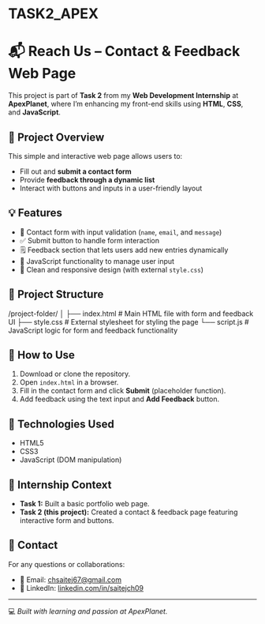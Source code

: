 # TASK2_APEX
# 📬 Reach Us – Contact & Feedback Web Page

This project is part of **Task 2** from my **Web Development Internship** at **ApexPlanet**, where I’m enhancing my front-end skills using **HTML**, **CSS**, and **JavaScript**.

## 📝 Project Overview

This simple and interactive web page allows users to:

- Fill out and **submit a contact form**
- Provide **feedback through a dynamic list**
- Interact with buttons and inputs in a user-friendly layout

## 💡 Features

- 📨 Contact form with input validation (`name`, `email`, and `message`)
- ✅ Submit button to handle form interaction
- 🗒️ Feedback section that lets users add new entries dynamically
- 🔄 JavaScript functionality to manage user input
- 🎨 Clean and responsive design (with external `style.css`)

## 📁 Project Structure

/project-folder/
│
├── index.html # Main HTML file with form and feedback UI
├── style.css # External stylesheet for styling the page
└── script.js # JavaScript logic for form and feedback functionality

## 🚀 How to Use

1. Download or clone the repository.
2. Open `index.html` in a browser.
3. Fill in the contact form and click **Submit** (placeholder function).
4. Add feedback using the text input and **Add Feedback** button.

## 🔧 Technologies Used

- HTML5
- CSS3
- JavaScript (DOM manipulation)

## 📌 Internship Context

- **Task 1:** Built a basic portfolio web page.
- **Task 2 (this project):** Created a contact & feedback page featuring interactive form and buttons.

## 🙌 Contact

For any questions or collaborations:

- 📧 Email: [chsaitej67@gmail.com](mailto:chsaitej67@gmail.com)
- 💼 LinkedIn: [linkedin.com/in/saitejch09](https://www.linkedin.com/in/saitejch09)

---

💻 *Built with learning and passion at ApexPlanet.*

